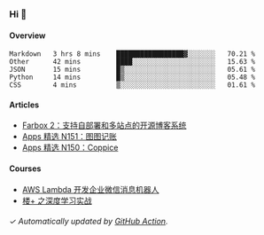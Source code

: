 ### Hi 👋

#### Overview

<!--START_SECTION:waka-->
```text
Markdown   3 hrs 8 mins    █████████████████▓░░░░░░░   70.21 % 
Other      42 mins         ████░░░░░░░░░░░░░░░░░░░░░   15.63 % 
JSON       15 mins         █▒░░░░░░░░░░░░░░░░░░░░░░░   05.61 % 
Python     14 mins         █▒░░░░░░░░░░░░░░░░░░░░░░░   05.48 % 
CSS        4 mins          ▒░░░░░░░░░░░░░░░░░░░░░░░░   01.61 % 
```
<!--END_SECTION:waka-->

#### Articles

<!-- BLOG:START -->
- [Farbox 2：支持自部署和多站点的开源博客系统](https://huhuhang.com/post/sspai/65889)
- [Apps 精选 N151：图图记账](https://huhuhang.com/post/product-hunt/product-hunt-n151)
- [Apps 精选 N150：Coppice](https://huhuhang.com/post/product-hunt/product-hunt-n150)
<!-- BLOG:END -->

#### Courses

<!-- SYL:START -->
- [AWS Lambda 开发企业微信消息机器人](https://lanqiao.cn/courses/2868)
- [楼+ 之深度学习实战](https://lanqiao.cn/courses/2617)
<!-- SYL:END -->

###### ✓ Automatically updated by [GitHub Action](https://github.com/huhuhang/huhuhang/actions).
